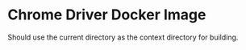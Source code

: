 # Chrome Driver Docker Image

Should use the current directory as the context directory for building.
